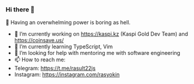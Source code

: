 ### Hi there 👋

💬 Having an overwhelming power is boring as hell.

- 🔭 I’m currently working on https://kaspi.kz (Kaspi Gold Dev Team) and https://coinsave.us/
- 🌱 I’m currently learning TypeScript, Vim
- 🤔 I’m looking for help with mentoring me with software engineering
- 📫 How to reach me:
-   Telegram: https://t.me/rasult22js
-   Instagram: https://instagram.com/rasyokin

<!-- ![Itachi](https://media1.giphy.com/media/6IkjQmpaRwIabJ2G3C/giphy.gif) -->
<!--
**rasult22/rasult22** is a ✨ _special_ ✨ repository because its `README.md` (this file) appears on your GitHub profile.

Here are some ideas to get you started:

- 🔭 I’m currently working on ...
- 👯 I’m looking to collaborate on ...
- 🤔 I’m looking for help with ...
- 💬 Ask me about ...
- 📫 How to reach me: ...
- 😄 Pronouns: ...
- ⚡ Fun fact: ...
-->

